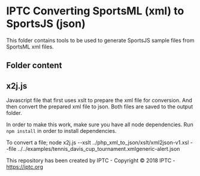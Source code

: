 # IPTC Converting SportsML (xml) to SportsJS (json)

This folder contains tools to be used to generate SportsJS sample files from SportsML xml files.

## Folder content

## x2j.js
Javascript file that first uses xslt to prepare the xml file for conversion.
And then convert the prepared xml file to json.
Both files are saved to the output folder.

In order to make this work, make sure you have all node dependencies.
Run `npm install` in order to install dependencies.

To convert a file;
node x2j.js --xslt ../php_xml_to_json/xslt/xml2json-v1.xsl --file ../../examples/tennis_davis_cup_tournament.xmlgeneric-alert.json

This repository has been created by IPTC - Copyright © 2018 IPTC - https://iptc.org